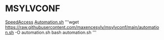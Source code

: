 # MSYLVCONF
[SpeedAccess](https://conferences.msylv.com/T5M/)
[Automation.sh](https://raw.githubusercontent.com/maxencesylv/msylvconf/main/automation.sh)
'''wget https://raw.githubusercontent.com/maxencesylv/msylvconf/main/automation.sh -O automation.sh
   bash automation.sh
'''
